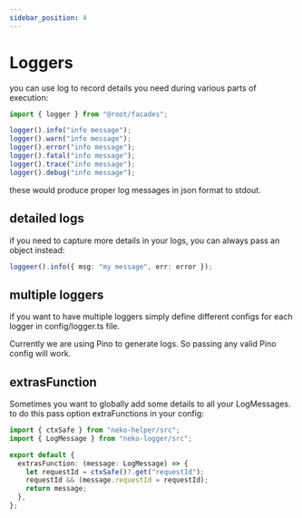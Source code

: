 ```yaml
---
sidebar_position: 4
---
```


# Loggers

you can use log to record details you need during various parts of execution:

```ts
import { logger } from "@root/facades";

logger().info("info message");
logger().warn("info message");
logger().error("info message");
logger().fatal("info message");
logger().trace("info message");
logger().debug("info message");
```

these would produce proper log messages in json format to stdout.

## detailed logs

if you need to capture more details in your logs, you can always pass an object instead:

```ts
loggeer().info({ msg: "my message", err: error });
```

## multiple loggers

if you want to have multiple loggers simply define different configs for each logger in config/logger.ts file.

Currently we are using Pino to generate logs. So passing any valid Pino config will work.

## extrasFunction

Sometimes you want to globally add some details to all your LogMessages. to do this pass option
extraFunctions in your config:

```ts
import { ctxSafe } from "neko-helper/src";
import { LogMessage } from "neko-logger/src";

export default {
  extrasFunction: (message: LogMessage) => {
    let requestId = ctxSafe()?.get("requestId");
    requestId && (message.requestId = requestId);
    return message;
  },
};
```
